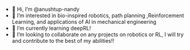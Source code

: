 - 👋 Hi, I’m @anushtup-nandy
- 👀 I’m interested in bio-inspired robotics, path planning ,Reinforcement Learning, and applications of AI in mechanical engineering 
- 🌱 I’m currently learning deepRL!
- 💞️ I’m looking to collaborate on any projects on robotics or RL, I will try and contribute to the best of my abilities!!

<!---
anushtup-nandy/anushtup-nandy is a ✨ special ✨ repository because its `README.md` (this file) appears on your GitHub profile.
You can click the Preview link to take a look at your changes.
--->
